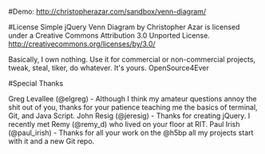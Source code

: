 
#Demo:
http://christopherazar.com/sandbox/venn-diagram/

#License
Simple jQuery Venn Diagram by Christopher Azar is licensed under a Creative Commons Attribution 3.0 Unported License.
http://creativecommons.org/licenses/by/3.0/

Basically, I own nothing. Use it for commercial or non-commercial projects, tweak, steal, tiker, do whatever. It's yours. OpenSource4Ever

#Special Thanks

Greg Levallee (@elgreg) - Although I think my amateur questions annoy the shit out of you, thanks for your patience teaching me the basics of terminal, Git, and Java Script. 
John Resig (@jeresig) - Thanks for creating jQuery. I recently met Remy (@remy_d) who lived on your floor at RIT.
Paul Irish (@paul_irish) - Thanks for all your work on the @h5bp all my projects start with it and a new Git repo.